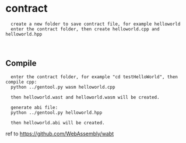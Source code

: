 # contract

      create a new folder to save contract file, for example helloworld
      enter the contract folder, then create helloworld.cpp and helloworld.hpp
      
## Compile

      enter the contract folder, for example "cd testHelloWorld", then compile cpp:
      python ../gentool.py wasm helloworld.cpp

      then helloworld.wast and helloworld.wasm will be created.

      generate abi file:
      python ../gentool.py helloworld.hpp

      then helloworld.abi will be created.

      
ref to https://github.com/WebAssembly/wabt
